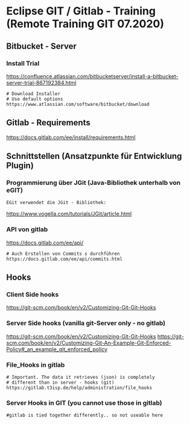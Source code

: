 # Eclipse GIT / Gitlab - Training (Remote Training GIT 07.2020)

## Bitbucket - Server ##

### Install Trial ###

https://confluence.atlassian.com/bitbucketserver/install-a-bitbucket-server-trial-867192384.html

```
# Download Installer 
# Use default options
https://www.atlassian.com/software/bitbucket/download
```


## Gitlab - Requirements ## 

https://docs.gitlab.com/ee/install/requirements.html

## Schnittstellen (Ansatzpunkte für Entwicklung Plugin)

### Programmierung über JGit (Java-Bibliothek unterhalb von eGIT) ###

```
EGit verwendet die JGit - Bibliothek:
```

https://www.vogella.com/tutorials/JGit/article.html

### API von gitlab ###

https://docs.gitlab.com/ee/api/

```
# Auch Erstellen von Commits s durchführen
https://docs.gitlab.com/ee/api/commits.html
```

## Hooks ##

### Client Side hooks ###

https://git-scm.com/book/en/v2/Customizing-Git-Git-Hooks

### Server Side hooks (vanilla git-Server only - no gitlab) ###

https://git-scm.com/book/en/v2/Customizing-Git-Git-Hooks
https://git-scm.com/book/en/v2/Customizing-Git-An-Example-Git-Enforced-Policy#_an_example_git_enforced_policy


### File_Hooks in gitlab ###

```
# Important. The data it retrieves (json) is completely
# different than in server - hooks (git) 
https://gitlab.t3isp.de/help/administration/file_hooks
```

### Server Hooks in GIT (you cannot use those in gitlab) ###

```
#gitlab is tied together differently.. so not useable here
